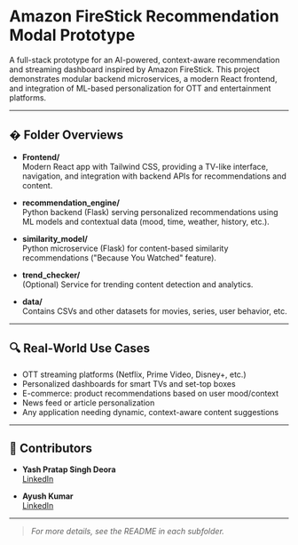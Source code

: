 # Amazon FireStick Recommendation Modal Prototype

A full-stack prototype for an AI-powered, context-aware recommendation and streaming dashboard inspired by Amazon FireStick. This project demonstrates modular backend microservices, a modern React frontend, and integration of ML-based personalization for OTT and entertainment platforms.

---


## � Folder Overviews

- **Frontend/**  
  Modern React app with Tailwind CSS, providing a TV-like interface, navigation, and integration with backend APIs for recommendations and content.

- **recommendation_engine/**  
  Python backend (Flask) serving personalized recommendations using ML models and contextual data (mood, time, weather, history, etc.).

- **similarity_model/**  
  Python microservice (Flask) for content-based similarity recommendations ("Because You Watched" feature).

- **trend_checker/**  
  (Optional) Service for trending content detection and analytics.

- **data/**  
  Contains CSVs and other datasets for movies, series, user behavior, etc.

---

## 🔍 Real-World Use Cases

- OTT streaming platforms (Netflix, Prime Video, Disney+, etc.)
- Personalized dashboards for smart TVs and set-top boxes
- E-commerce: product recommendations based on user mood/context
- News feed or article personalization
- Any application needing dynamic, context-aware content suggestions

---

## 👥 Contributors

- **Yash Pratap Singh Deora**  
  [LinkedIn](http://linkedin.com/in/yash-pratap-singh-deora-37b769290/)

- **Ayush Kumar**  
  [LinkedIn](https://www.linkedin.com/in/ayush-kumar-80a002282/)

---


> _For more details, see the README in each subfolder._


